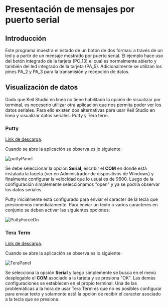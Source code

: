 # Presentación de mensajes por puerto serial


## Introducción 

Este programa muestra el estado de un botón de dos formas: a través de un led y a partir de un mensaje mostrado por puerto serial. El ejemplo hace uso 
del botón integrado de la tarjeta (PC_13) el cual es normalmente abierto y también del led integrado de la tarjeta (PA_5). Adicionalmente se utilizan los pines 
PA_2 y PA_3 para la transmisión y recepción de datos.


## Visualización de datos

Dado que Keil Studio en línea no tiene habilitado la opción de visualizar por terminal, es neceserio utilizar otra aplicación que nos permita poder ver los datos
seriales. Para ello existen dos alternativas para usar Keil Studio en línea y visualizar datos seriales: Putty y Tera term.

### Putty 

[Link de descarga](https://www.chiark.greenend.org.uk/~sgtatham/putty/latest.html "Redireccionar a pagina oficial Putty").

Cuando se abre la aplicación se observa es lo siguiente:

![puttyPanel](https://user-images.githubusercontent.com/59096507/210011350-6df879b1-9425-4508-9801-10e67481054d.png)

Se debe seleccionar la opción **Serial**, escribir el **COM** en donde está instalada la tarjeta (ver en Administrador de dispositivos de Windows) y
finalmente configurar la velocidad que lo usual es de 9600. Luego de la configuración simplemente seleccionamos "open" y ya se podría observar los datos seriales.

Putty inicialmente está configurado para enviar el caracter de la tecla que presionemos inmediatamente. Para enviar un texto o varios caracteres en conjunto
se deben activar las siguientes opciones:

![PuttyForceOn](https://user-images.githubusercontent.com/59096507/210012675-00c70c26-41af-4a9f-8544-0d3001f7f32b.png)

### Tera Term

[Link de descarga](https://ttssh2.osdn.jp/index.html.en "Redireccionar a pagina oficial Tera Term").

Cuando se abre la aplicación se observa es lo siguiente:

![TeraPanel](https://user-images.githubusercontent.com/59096507/210012229-581efcdc-993d-4546-b84a-3afc3efc7372.png)

Se selecciona la opción **Serial** y luego simplemente se busca en el menú desplegable el **COM** asociado a la tarjeta y se presiona "OK". Las demás configuraciones se establecen en el propio terminal.
Una de las problemáticas a la hora de usar Tera Term es que no es posibles configurar para enviar texto y solamente está la opción de recibir el caracter asociado
a la tecla que se presione.



